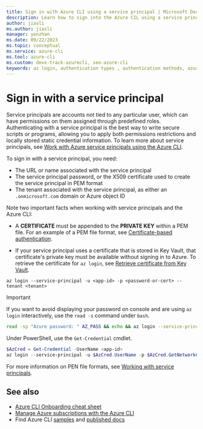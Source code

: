 ```yaml
---
title: Sign in with Azure CLI using a service principal | Microsoft Docs
description: Learn how to sign into the Azure CIL using a service principal
author: jiasli
ms.author: jiasli
manager: yonzhan
ms.date: 09/22/2023
ms.topic: conceptual
ms.service: azure-cli
ms.tool: azure-cli
ms.custom: devx-track-azurecli, seo-azure-cli
keywords: az login, authentication types , authentication methods, azure, cli login, az login powershell, cli login, sign in 
---
```


# Sign in with a service principal

Service principals are accounts not tied to any particular user, which can have permissions on them assigned through
predefined roles. Authenticating with a service principal is the best way to write secure scripts or programs,
allowing you to apply both permissions restrictions and locally stored static credential information. To learn more
about service principals, see [Work with Azure service principals using the Azure CLI](./azure-cli-sp-tutorial-1).

To sign in with a service principal, you need:

* The URL or name associated with the service principal
* The service principal password, or the X509 certificate used to create the service principal in PEM format
* The tenant associated with the service principal, as either an `.onmicrosoft.com` domain or Azure object ID

Note two important facts when working with service principals and the Azure CLI:

* A **CERTIFICATE** must be appended to the **PRIVATE KEY** within a PEM file. For an example of a PEM file format, see [Certificate-based authentication](./azure-cli-sp-tutorial-3).

* If your service principal uses a certificate that is stored in Key Vault, that certificate's private key must be available without signing in to Azure. To retrieve the certificate for `az login`, see [Retrieve certificate from Key Vault](./azure-cli-sp-tutorial-3#work-with-azure-key-vault).

```azurecli-interactive
az login --service-principal -u <app-id> -p <password-or-cert> --tenant <tenant>
```

> [!IMPORTANT]
> If you want to avoid displaying your password on console and are using `az login` interactively,
> use the `read -s` command under `bash`.
>
> ```bash
> read -sp "Azure password: " AZ_PASS && echo && az login --service-principal -u <app-id> -p $AZ_PASS --tenant <tenant>
> ```
>
> Under PowerShell, use the `Get-Credential` cmdlet.
>
> ```powershell
> $AzCred = Get-Credential -UserName <app-id>
> az login --service-principal -u $AzCred.UserName -p $AzCred.GetNetworkCredential().Password --tenant <tenant>
> ```

For more information on PEN file formats, see [Working with service principals](./azure-cli-sp-tutorial-3).

## See also

* [Azure CLI Onboarding cheat sheet](./cheat-sheet-onboarding.md)
* [Manage Azure subscriptions with the Azure CLI](./manage-azure-subscriptions-azure-cli.md)
* Find Azure CLI [samples](./samples-index.md) and [published docs](./reference-docs-index.md)

